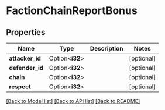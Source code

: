 # FactionChainReportBonus

## Properties

Name | Type | Description | Notes
------------ | ------------- | ------------- | -------------
**attacker_id** | Option<**i32**> |  | [optional]
**defender_id** | Option<**i32**> |  | [optional]
**chain** | Option<**i32**> |  | [optional]
**respect** | Option<**i32**> |  | [optional]

[[Back to Model list]](../README.md#documentation-for-models) [[Back to API list]](../README.md#documentation-for-api-endpoints) [[Back to README]](../README.md)


